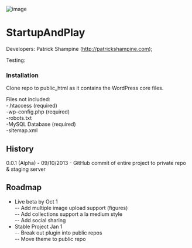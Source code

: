 ![image](http://startupandplay.com/wp-content/uploads/2012/10/cropped-logo_path.png)

StartupAndPlay
==============

Developers: Patrick Shampine (http://patrickshampine.com);

Testing: 

### Installation

Clone repo to public_html as it contains the WordPress core files.  
  
Files not included:  
-.htaccess (required)  
-wp-config.php (required)  
-robots.txt  
-MySQL Database (required)  
-sitemap.xml  

History
-------

0.0.1 (Alpha) - 09/10/2013 - GitHub commit of entire project to private repo & staging server  

Roadmap
-------

- Live beta by Oct 1  
-- Add multiple image upload support (figures)  
-- Add collections support a la medium style  
-- Add social sharing   
- Stable Project Jan 1  
-- Break out plugin into public repos  
-- Move theme to public repo  
